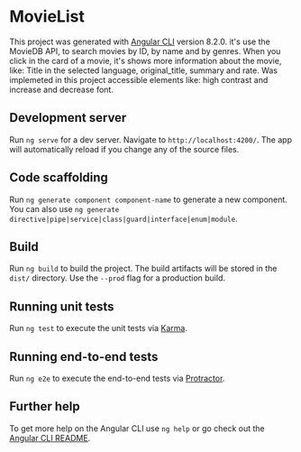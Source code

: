 # MovieList

This project was generated with [Angular CLI](https://github.com/angular/angular-cli) version 8.2.0. it's use the MovieDB API, to search movies by ID, by name and by genres. When you click in the card of a movie, it's shows more information about the movie, like: Title in the selected language, original_title, summary and rate.
Was implemeted in this project accessible elements like: high contrast and increase and decrease font.

## Development server

Run `ng serve` for a dev server. Navigate to `http://localhost:4200/`. The app will automatically reload if you change any of the source files.

## Code scaffolding

Run `ng generate component component-name` to generate a new component. You can also use `ng generate directive|pipe|service|class|guard|interface|enum|module`.

## Build

Run `ng build` to build the project. The build artifacts will be stored in the `dist/` directory. Use the `--prod` flag for a production build.

## Running unit tests

Run `ng test` to execute the unit tests via [Karma](https://karma-runner.github.io).

## Running end-to-end tests

Run `ng e2e` to execute the end-to-end tests via [Protractor](http://www.protractortest.org/).

## Further help

To get more help on the Angular CLI use `ng help` or go check out the [Angular CLI README](https://github.com/angular/angular-cli/blob/master/README.md).
